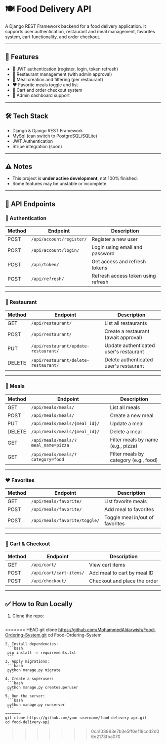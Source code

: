 # 🍽️ Food Delivery API

A Django REST Framework backend for a food delivery application. It supports user authentication, restaurant and meal management, favorites system, cart functionality, and order checkout.

---

## 🚀 Features

- 🔐 JWT authentication (register, login, token refresh)
- 🏪 Restaurant management (with admin approval)
- 🍔 Meal creation and filtering (per restaurant)
- ❤️ Favorite meals toggle and list
- 🛒 Cart and order checkout system
- 👮 Admin dashboard support

---

## 🛠️ Tech Stack

- Django & Django REST Framework
- MySql (can switch to PostgreSQL/SQLite)
- JWT Authentication
- Stripe integration (soon)

---

## ⚠️ Notes

- This project is **under active development**, not 100% finished.
- Some features may be unstable or incomplete.

---

## 📡 API Endpoints

### 🔐 Authentication

| Method | Endpoint                  | Description                          |
|--------|---------------------------|--------------------------------------|
| POST   | `/api/account/register/`  | Register a new user                  |
| POST   | `/api/account/login/`     | Login using email and password       |
| POST   | `/api/token/`             | Get access and refresh tokens        |
| POST   | `/api/refresh/`           | Refresh access token using refresh   |

---

### 🏪 Restaurant

| Method | Endpoint                             | Description                             |
|--------|--------------------------------------|-----------------------------------------|
| GET    | `/api/restaurant/`                   | List all restaurants                    |
| POST   | `/api/restaurant/`                   | Create a restaurant (await approval)    |
| PUT    | `/api/restaurant/update-restaurant/` | Update authenticated user's restaurant  |
| DELETE | `/api/restaurant/delete-restaurant/` | Delete authenticated user's restaurant  |

---

### 🍔 Meals

| Method | Endpoint                          | Description                         |
|--------|-----------------------------------|-------------------------------------|
| GET    | `/api/meals/meals/`               | List all meals                      |
| POST   | `/api/meals/meals/`               | Create a new meal                   |
| PUT    | `/api/meals/meals/{meal_id}/`     | Update a meal                       |
| DELETE | `/api/meals/meals/{meal_id}/`     | Delete a meal                       |
| GET    | `/api/meals/meals/?meal_name=pizza` | Filter meals by name (e.g., pizza) |
| GET    | `/api/meals/meals/?category=food`   | Filter meals by category (e.g., food)|

---

### ❤️ Favorites

| Method | Endpoint                         | Description                    |
|--------|----------------------------------|--------------------------------|
| GET    | `/api/meals/favorite/`          | List favorite meals            |
| POST   | `/api/meals/favorite/`          | Add meal to favorites          |
| POST   | `/api/meals/favorite/toggle/`   | Toggle meal in/out of favorites|

---

### 🛒 Cart & Checkout

| Method | Endpoint                      | Description                       |
|--------|-------------------------------|-----------------------------------|
| GET    | `/api/cart/`                  | View cart items                   |
| POST   | `/api/cart/cart-items/`       | Add meal to cart by meal ID       |
| POST   | `/api/checkout/`              | Checkout and place the order      |

---

## ✅ How to Run Locally

1. Clone the repo:
   ```bash
<<<<<<< HEAD
   git clone https://github.com/MohammedAldarwish/Food-Ordering-System.git
   cd Food-Ordering-System
   ```
2. Install dependencies:
    ```bash
    pip install -r requirements.txt
    ```
3. Apply migrations:
    ```bash 
    python manage.py migrate
    ```
4. Create a superuser:
    ```bash
    python manage.py createsuperuser
    ```
5. Run the server:
    ```bash
    python manage.py runserver
    ```
=======
   git clone https://github.com/your-username/food-delivery-api.git
   cd food-delivery-api
   ````
>>>>>>> 0ca103963e7b3e5ff6ef19ccd2d06e2173fba070
